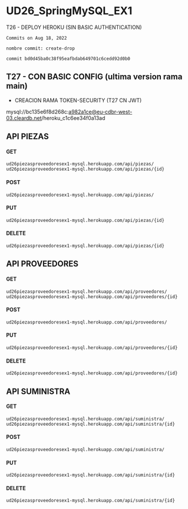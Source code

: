 # UD26_SpringMySQL_EX1

T26 - DEPLOY HEROKU (SIN BASIC AUTHENTICATION)
```
Commits on Aug 18, 2022

nombre commit: create-drop

commit bd0d45ba0c38f95eafbdab649701c6cedd92d0b0
```

## T27 - CON BASIC CONFIG (ultima version rama main)
  - CREACION RAMA TOKEN-SECURITY (T27 CN JWT)

mysql://bc135e6f8d268c:a982a1ce@eu-cdbr-west-03.cleardb.net/heroku_c1c6ee34f0a13ad

## API PIEZAS

#### GET
```
ud26piezasproveedoresex1-mysql.herokuapp.com/api/piezas/
ud26piezasproveedoresex1-mysql.herokuapp.com/api/piezas/{id}
```
#### POST
```
ud26piezasproveedoresex1-mysql.herokuapp.com/api/piezas/
```
#### PUT
```
ud26piezasproveedoresex1-mysql.herokuapp.com/api/piezas/{id}
```
#### DELETE
```
ud26piezasproveedoresex1-mysql.herokuapp.com/api/piezas/{id}
```

## API PROVEEDORES

#### GET
```
ud26piezasproveedoresex1-mysql.herokuapp.com/api/proveedores/
ud26piezasproveedoresex1-mysql.herokuapp.com/api/proveedores/{id}
```
#### POST
```
ud26piezasproveedoresex1-mysql.herokuapp.com/api/proveedores/
```
#### PUT
```
ud26piezasproveedoresex1-mysql.herokuapp.com/api/proveedores/{id}
```
#### DELETE
```
ud26piezasproveedoresex1-mysql.herokuapp.com/api/proveedores/{id}
```

## API SUMINISTRA

#### GET
```
ud26piezasproveedoresex1-mysql.herokuapp.com/api/suministra/
ud26piezasproveedoresex1-mysql.herokuapp.com/api/suministra/{id}
```
#### POST
```
ud26piezasproveedoresex1-mysql.herokuapp.com/api/suministra/
```
#### PUT
```
ud26piezasproveedoresex1-mysql.herokuapp.com/api/suministra/{id}
```
#### DELETE
```
ud26piezasproveedoresex1-mysql.herokuapp.com/api/suministra/{id}
```
